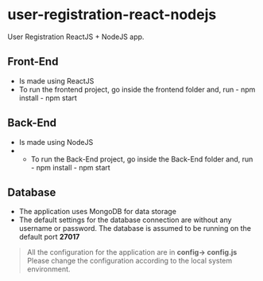 # user-registration-react-nodejs

User Registration ReactJS + NodeJS app.

## Front-End

- Is made using ReactJS
- To run the frontend project, go inside the frontend folder and, run - npm install - npm start

## Back-End

- Is made using NodeJS
- - To run the Back-End project, go inside the Back-End folder and, run - npm install - npm start

## Database

- The application uses MongoDB for data storage
- The default settings for the database connection are without any username or password. The database is assumed to be running on the default port **27017**

> All the configuration for the application are in **config-> config.js**
> Please change the configuration according to the local system environment.
